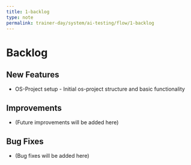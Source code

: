 ```yaml
---
title: 1-backlog
type: note
permalink: trainer-day/system/ai-testing/flow/1-backlog
---
```


# Backlog

## New Features
- OS-Project setup - Initial os-project structure and basic functionality

## Improvements
- (Future improvements will be added here)

## Bug Fixes
- (Bug fixes will be added here)